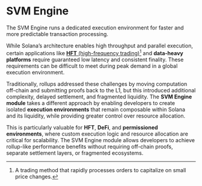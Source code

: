 # SVM Engine

The SVM Engine runs a dedicated execution environment for faster and more predictable transaction processing.

While Solana’s architecture enables high throughput and parallel execution, certain applications like [**HFT** (high-frequency trading)](#user-content-fn-1)[^1] and **data-heavy platforms** require guaranteed low latency and consistent finality. These requirements can be difficult to meet during peak demand in a global execution environment.

Traditionally, rollups addressed these challenges by moving computation off-chain and submitting proofs back to the L1, but this introduced additional complexity, delayed settlement, and fragmented liquidity. The **SVM Engine module** takes a different approach by enabling developers to create isolated **execution environments** that remain composable within Solana and its liquidity, while providing greater control over resource allocation.

This is particularly valuable for **HFT**, **DeFi**, and **permissioned environments**, where custom execution logic and resource allocation are critical for scalability. The SVM Engine module allows developers to achieve rollup-like performance benefits without requiring off-chain proofs, separate settlement layers, or fragmented ecosystems.

[^1]: A trading method that rapidly processes orders to capitalize on small price changes.
